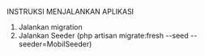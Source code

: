 
INSTRUKSI MENJALANKAN APLIKASI

1. Jalankan migration
2. Jalankan Seeder (php artisan migrate:fresh --seed --seeder=MobilSeeder)
